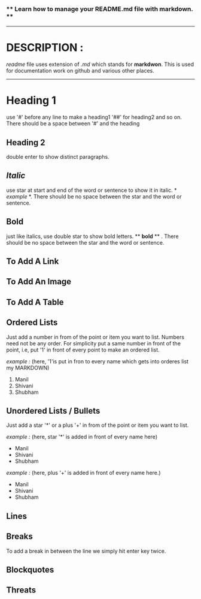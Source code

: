 ### ** **Learn how to manage your README.md file with markdown.** **
-----

# DESCRIPTION :

*readme* file uses extension of *.md* which stands for **markdwon**. This is used for documentation work on github and various other  places.

-----


# Heading 1 

use '#' before any line to make a heading1 '##' for heading2 and so on. There should be a space between '#' and the heading

## Heading 2

double enter to show distinct paragraphs. 

## *Italic*
use star at start and end of the word or sentence to show it in italic. * *example* *. There should be no space between the star and the word or sentence.

## **Bold**

just like italics, use double star to show bold letters.  ** **bold** ** . There should be no space between the star and the word or sentence.

## **To Add A Link**



## **To Add An Image**



## **To Add A Table**



## Ordered Lists

Just add a number in from of the point or item you want to list. Numbers need not be any order. For simplicity put a same number in front of the point, i.e, put '1' in front of every point to make an ordered list.

*example :*  (here, '1'is put in fron to every name which gets into orderes list my MARKDOWN)  


1. Manil
1. Shivani
1. Shubham



## Unordered Lists / Bullets

Just add a star '*' or a plus '+' in from of the point or item you want to list.

*example :* (here, star '*' is added in front of every name here)

* Manil
* Shivani
* Shubham

*example :* (here, plus '+' is added in front of every name here.)

+ Manil
+ Shivani
+ Shubham



## **Lines**




## **Breaks**

To add a break in between the line we simply hit enter key twice. 


## **Blockquotes**




## **Threats**


